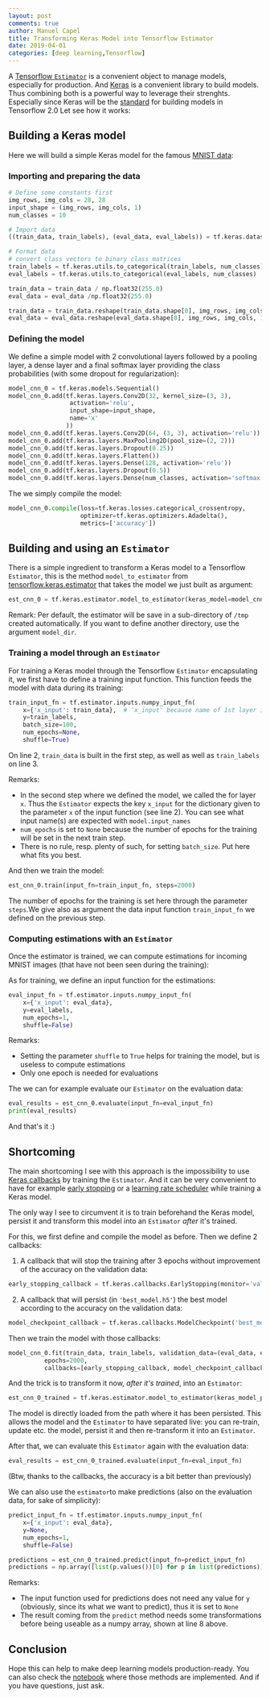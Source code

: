 ```yaml
---
layout: post
comments: true
author: Manuel Capel
title: Transforming Keras Model into Tensorflow Estimator
date: 2019-04-01
categories: [deep learning,Tensorflow]
---
```

A [Tensorflow `Estimator`](https://www.tensorflow.org/api_docs/python/tf/estimator/Estimator) is a convenient object to manage models, especially for production. And [Keras](https://keras.io/) is a convenient library to build models. Thus combining both is a powerful way to leverage their strenghts. Especially since Keras will be the [standard](https://medium.com/tensorflow/standardizing-on-keras-guidance-on-high-level-apis-in-tensorflow-2-0-bad2b04c819a) for building models in Tensorflow 2.0 Let see how it works:

## Building a Keras model
Here we will build a simple Keras model for the famous [MNIST data](https://en.wikipedia.org/wiki/MNIST_database):
### Importing and preparing the data
```python
# Define some constants first
img_rows, img_cols = 28, 28
input_shape = (img_rows, img_cols, 1)
num_classes = 10

# Import data
((train_data, train_labels), (eval_data, eval_labels)) = tf.keras.datasets.mnist.load_data()

# Format data
# convert class vectors to binary class matrices
train_labels = tf.keras.utils.to_categorical(train_labels, num_classes)
eval_labels = tf.keras.utils.to_categorical(eval_labels, num_classes)

train_data = train_data / np.float32(255.0)
eval_data = eval_data /np.float32(255.0)

train_data = train_data.reshape(train_data.shape[0], img_rows, img_cols, 1)
eval_data = eval_data.reshape(eval_data.shape[0], img_rows, img_cols, 1)

```

### Defining the model 
We define a simple model with 2 convolutional layers followed by a pooling layer, a dense layer and a final softmax layer providing the class probabilities (with some dropout for regularization):
```python
model_cnn_0 = tf.keras.models.Sequential()
model_cnn_0.add(tf.keras.layers.Conv2D(32, kernel_size=(3, 3),
                 activation='relu',
                 input_shape=input_shape,
                 name='x'
                ))
model_cnn_0.add(tf.keras.layers.Conv2D(64, (3, 3), activation='relu'))
model_cnn_0.add(tf.keras.layers.MaxPooling2D(pool_size=(2, 2)))
model_cnn_0.add(tf.keras.layers.Dropout(0.25))
model_cnn_0.add(tf.keras.layers.Flatten())
model_cnn_0.add(tf.keras.layers.Dense(128, activation='relu'))
model_cnn_0.add(tf.keras.layers.Dropout(0.5))
model_cnn_0.add(tf.keras.layers.Dense(num_classes, activation='softmax'))
```
The we simply compile the model:
```python
model_cnn_0.compile(loss=tf.keras.losses.categorical_crossentropy,
                    optimizer=tf.keras.optimizers.Adadelta(),
                    metrics=['accuracy'])
```

## Building and using an `Estimator`
There is a simple ingredient to transform a Keras model to a Tensorflow `Estimator`, this is the method `model_to_estimator` from [tensorflow.keras.estimator](https://www.tensorflow.org/api_docs/python/tf/keras/estimator/) that takes the model we just built as argument:

```python
est_cnn_0 = tf.keras.estimator.model_to_estimator(keras_model=model_cnn_0)
```
Remark: Per default, the estimator will be save in a sub-directory of `/tmp` created automatically. If you want to define another directory, use the argument `model_dir`.
### Training a model through an `Estimator`
For training a Keras model through the Tensorflow `Estimator` encapsulating it, we first have to define a training input function. This function feeds the model with data during its training:
```python
train_input_fn = tf.estimator.inputs.numpy_input_fn(
    x={'x_input': train_data},  # 'x_input' because name of 1st layer is 'x', `model_cnn_0.input_names`
    y=train_labels,
    batch_size=100,
    num_epochs=None,
    shuffle=True)
```
On line 2, `train_data` is built in the first step, as well as well as `train_labels` on line 3.

Remarks:
* In the second step where we defined the model, we called the for layer `x`. Thus the `Estimator` expects the key `x_input` for the dictionary given to the parameter `x` of the input function (see line 2). You can see what input name(s) are expected with `model.input_names`
* `num_epochs` is set to `None` because the number of epochs for the training will be set in the next train step.
* There is no rule, resp. plenty of such, for setting `batch_size`. Put here what fits you best.

And then we train the model:
```python
est_cnn_0.train(input_fn=train_input_fn, steps=2000)
```
The number of epochs for the training is set here through the parameter `steps`.We give also as argument the data input function `train_input_fn` we defined on the previous step.

### Computing estimations with an `Estimator`
Once the estimator is trained, we can compute estimations for incoming MNIST images (that have not been seen during the training):

As for training, we define an input function for the estimations:
```python
eval_input_fn = tf.estimator.inputs.numpy_input_fn(
    x={'x_input': eval_data},
    y=eval_labels,
    num_epochs=1,
    shuffle=False)
```
Remarks:
* Setting the parameter `shuffle` to `True` helps for training the model, but is useless to compute estimations
* Only one epoch is needed for evaluations
 
The we can for example evaluate our `Estimator` on the evaluation data:
```python
eval_results = est_cnn_0.evaluate(input_fn=eval_input_fn)
print(eval_results)
```

And that's it :)



## Shortcoming
The main shortcoming I see with this approach is the impossibility to use [Keras callbacks](https://keras.io/callbacks/) by training the `Estimator`. And it can be very convenient to have for example [early stopping](https://keras.io/callbacks/#earlystopping) or a [learning rate scheduler](https://keras.io/callbacks/#learningratescheduler) while training a Keras model.

The only way I see to circumvent it is to train beforehand the Keras model, persist it and transform this model into an `Estimator` *after* it's trained.

For this, we first define and compile the model as before. Then we define 2 callbacks:
1. A callback that will stop the training after 3 epochs without improvement of the accuracy on the validation data:
```python
early_stopping_callback = tf.keras.callbacks.EarlyStopping(monitor='val_acc', patience=3)
```
2. A callback that will persist (in `'best_model.h5'`) the best model according to the accuracy on the validation data:
```python
model_checkpoint_callback = tf.keras.callbacks.ModelCheckpoint('best_model.h5', monitor='val_acc')
```

Then we train the model with those callbacks:
```python
model_cnn_0.fit(train_data, train_labels, validation_data=(eval_data, eval_labels), 
          epochs=2000, 
          callbacks=[early_stopping_callback, model_checkpoint_callback])
```

And the trick is to transform it now, *after it's trained*, into an `Estimator`:
```python
est_cnn_0_trained = tf.keras.estimator.model_to_estimator(keras_model_path='best_model.h5')
```
The model is directly loaded from the path where it has been persisted. This allows the model and the `Estimator` to have separated live: you can re-train, update etc. the model, persist it and then re-transform it into an `Estimator`.

After that, we can evaluate this `Estimator` again with the evaluation data:

```python
eval_results = est_cnn_0_trained.evaluate(input_fn=eval_input_fn)
```
(Btw, thanks to the callbacks, the accuracy is a bit better than previously)

We can also use the `estimator`to make predictions (also on the evaluation data, for sake of simplicity):

```python
predict_input_fn = tf.estimator.inputs.numpy_input_fn(
    x={'x_input': eval_data},
    y=None,
    num_epochs=1,
    shuffle=False)

predictions = est_cnn_0_trained.predict(input_fn=predict_input_fn)
predictions = np.array([list(p.values())[0] for p in list(predictions)])
```

Remarks:
* The input function used for predictions does not need any value for `y` (obviously, since its  what we want to predict), thus it is set to `None`
* The result coming from the `predict` method needs some transformations before being useable as a numpy array, shown at line 8 above.

## Conclusion
Hope this can help to make deep learning models production-ready. You can also check the [notebook](https://github.com/mancap314/miscellanous/blob/master/cnn_estimator.ipynb) where those methods are implemented. And if you have questions, just ask.
